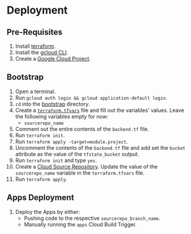# Deployment

## Pre-Requisites

1. Install [terraform](https://developer.hashicorp.com/terraform/downloads).
1. Install the [gcloud CLI](https://cloud.google.com/sdk/docs/install).
1. Create a [Google Cloud Project](https://cloud.google.com/resource-manager/docs/creating-managing-projects#creating_a_project).

## Bootstrap

1. Open a terminal.
1. Run `gcloud auth login && gcloud application-default login`.
1. `cd` into the [bootstrap](../infra/deployment/terraform/bootstrap) directory.
1. Create a [`terraform.tfvars`](https://developer.hashicorp.com/terraform/language/values/variables#variable-definitions-tfvars-files) file and fill out the variables' values. Leave the following variables empty for now:
   - `sourcerepo_name`
1. Comment out the entire contents of the `backend.tf` file.
1. Run `terraform init`.
1. Run `terraform apply -target=module.project`.
1. Uncomment the contents of the `backend.tf` file and add set the `bucket` attribute as the value of the `tfstate_bucket` output.
1. Run `terraform init` and type `yes`.
1. Create a [Cloud Source Repository](https://cloud.google.com/source-repositories/docs/creating-an-empty-repository#create_a_new_repository). Update the value of the `sourcerepo_name` variable in the `terraform.tfvars` file.
1. Run `terraform apply`.

## Apps Deployment

1. Deploy the Apps by either:
   - Pushing code to the respective `sourcerepo_branch_name`.
   - Manually running the `apps` Cloud Build Trigger.
